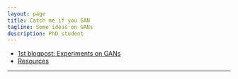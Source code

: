 ```yaml
---
layout: page
title: Catch me if you GAN
tagline: Some ideas on GANs
description: PhD student 
---
```


- [1st blogpost: Experiments on GANs](pages/gan_experiments.html)
- [Resources](pages/resources.html)
---